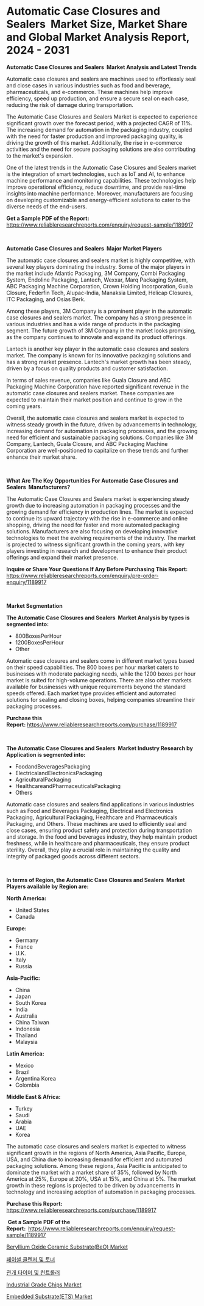 <p><h1>Automatic Case Closures and Sealers  Market Size, Market Share and Global Market Analysis Report, 2024 - 2031</h1></p><p><strong>Automatic Case Closures and Sealers  Market Analysis and Latest Trends</strong></p>
<p><p>Automatic case closures and sealers are machines used to effortlessly seal and close cases in various industries such as food and beverage, pharmaceuticals, and e-commerce. These machines help improve efficiency, speed up production, and ensure a secure seal on each case, reducing the risk of damage during transportation.</p><p>The Automatic Case Closures and Sealers Market is expected to experience significant growth over the forecast period, with a projected CAGR of 11%. The increasing demand for automation in the packaging industry, coupled with the need for faster production and improved packaging quality, is driving the growth of this market. Additionally, the rise in e-commerce activities and the need for secure packaging solutions are also contributing to the market's expansion.</p><p>One of the latest trends in the Automatic Case Closures and Sealers market is the integration of smart technologies, such as IoT and AI, to enhance machine performance and monitoring capabilities. These technologies help improve operational efficiency, reduce downtime, and provide real-time insights into machine performance. Moreover, manufacturers are focusing on developing customizable and energy-efficient solutions to cater to the diverse needs of the end-users.</p></p>
<p><strong>Get a Sample PDF of the Report:&nbsp;</strong> <a href="https://www.reliableresearchreports.com/enquiry/request-sample/1189917">https://www.reliableresearchreports.com/enquiry/request-sample/1189917</a></p>
<p>&nbsp;</p>
<p><strong>Automatic Case Closures and Sealers  Major Market Players</strong></p>
<p><p>The automatic case closures and sealers market is highly competitive, with several key players dominating the industry. Some of the major players in the market include Atlantic Packaging, 3M Company, Combi Packaging System, Endoline Packaging, Lantech, Wexxar, Marq Packaging System, ABC Packaging Machine Corporation, Crown Holding Incorporation, Guala Closure, Federfin Tech, Alupac-India, Manaksia Limited, Helicap Closures, ITC Packaging, and Osias Berk.</p><p>Among these players, 3M Company is a prominent player in the automatic case closures and sealers market. The company has a strong presence in various industries and has a wide range of products in the packaging segment. The future growth of 3M Company in the market looks promising, as the company continues to innovate and expand its product offerings.</p><p>Lantech is another key player in the automatic case closures and sealers market. The company is known for its innovative packaging solutions and has a strong market presence. Lantech's market growth has been steady, driven by a focus on quality products and customer satisfaction.</p><p>In terms of sales revenue, companies like Guala Closure and ABC Packaging Machine Corporation have reported significant revenue in the automatic case closures and sealers market. These companies are expected to maintain their market position and continue to grow in the coming years.</p><p>Overall, the automatic case closures and sealers market is expected to witness steady growth in the future, driven by advancements in technology, increasing demand for automation in packaging processes, and the growing need for efficient and sustainable packaging solutions. Companies like 3M Company, Lantech, Guala Closure, and ABC Packaging Machine Corporation are well-positioned to capitalize on these trends and further enhance their market share.</p></p>
<p>&nbsp;</p>
<p><strong>What Are The Key Opportunities For Automatic Case Closures and Sealers  Manufacturers?</strong></p>
<p><p>The Automatic Case Closures and Sealers market is experiencing steady growth due to increasing automation in packaging processes and the growing demand for efficiency in production lines. The market is expected to continue its upward trajectory with the rise in e-commerce and online shopping, driving the need for faster and more automated packaging solutions. Manufacturers are also focusing on developing innovative technologies to meet the evolving requirements of the industry. The market is projected to witness significant growth in the coming years, with key players investing in research and development to enhance their product offerings and expand their market presence.</p></p>
<p><strong>Inquire or Share Your Questions If Any Before Purchasing This Report:</strong> <a href="https://www.reliableresearchreports.com/enquiry/pre-order-enquiry/1189917">https://www.reliableresearchreports.com/enquiry/pre-order-enquiry/1189917</a></p>
<p>&nbsp;</p>
<p><strong>Market Segmentation</strong></p>
<p><strong>The Automatic Case Closures and Sealers  Market Analysis by types is segmented into:</strong></p>
<p><ul><li>800BoxesPerHour</li><li>1200BoxesPerHour</li><li>Other</li></ul></p>
<p><p>Automatic case closures and sealers come in different market types based on their speed capabilities. The 800 boxes per hour market caters to businesses with moderate packaging needs, while the 1200 boxes per hour market is suited for high-volume operations. There are also other markets available for businesses with unique requirements beyond the standard speeds offered. Each market type provides efficient and automated solutions for sealing and closing boxes, helping companies streamline their packaging processes.</p></p>
<p><strong>Purchase this Report:&nbsp;</strong><a href="https://www.reliableresearchreports.com/purchase/1189917">https://www.reliableresearchreports.com/purchase/1189917</a></p>
<p>&nbsp;</p>
<p><strong>The Automatic Case Closures and Sealers  Market Industry Research by Application is segmented into:</strong></p>
<p><ul><li>FoodandBeveragesPackaging</li><li>ElectricalandElectronicsPackaging</li><li>AgriculturalPackaging</li><li>HealthcareandPharmaceuticalsPackaging</li><li>Others</li></ul></p>
<p><p>Automatic case closures and sealers find applications in various industries such as Food and Beverages Packaging, Electrical and Electronics Packaging, Agricultural Packaging, Healthcare and Pharmaceuticals Packaging, and Others. These machines are used to efficiently seal and close cases, ensuring product safety and protection during transportation and storage. In the food and beverages industry, they help maintain product freshness, while in healthcare and pharmaceuticals, they ensure product sterility. Overall, they play a crucial role in maintaining the quality and integrity of packaged goods across different sectors.</p></p>
<p>&nbsp;</p>
<p><strong>In terms of Region, the Automatic Case Closures and Sealers  Market Players available by Region are:</strong></p>
<p>
    <p> <strong> North America: </strong>
        <ul>
            <li>United States</li>
            <li>Canada</li>
        </ul>
        </p> 
    <p> <strong> Europe: </strong>
        <ul>
            <li>Germany</li>
            <li>France</li>
            <li>U.K.</li>
            <li>Italy</li>
            <li>Russia</li>
        </ul>
        </p> 
    <p> <strong> Asia-Pacific: </strong>
        <ul>
            <li>China</li>
            <li>Japan</li>
            <li>South Korea</li>
            <li>India</li>
            <li>Australia</li>
            <li>China Taiwan</li>
            <li>Indonesia</li>
            <li>Thailand</li>
            <li>Malaysia</li>
        </ul>
        </p> 
    <p> <strong> Latin America: </strong>
        <ul>
            <li>Mexico</li>
            <li>Brazil</li>
            <li>Argentina Korea</li>
            <li>Colombia</li>
        </ul>
        </p> 
    <p> <strong> Middle East & Africa: </strong>
        <ul>
            <li>Turkey</li>
            <li>Saudi</li>
            <li>Arabia</li>
            <li>UAE</li>
            <li>Korea</li>
        </ul>
    </p>
    </p>
<p><p>The automatic case closures and sealers market is expected to witness significant growth in the regions of North America, Asia Pacific, Europe, USA, and China due to increasing demand for efficient and automated packaging solutions. Among these regions, Asia Pacific is anticipated to dominate the market with a market share of 35%, followed by North America at 25%, Europe at 20%, USA at 15%, and China at 5%. The market growth in these regions is projected to be driven by advancements in technology and increasing adoption of automation in packaging processes.</p></p>
<p><strong>Purchase this Report: </strong><a href="https://www.reliableresearchreports.com/purchase/1189917">https://www.reliableresearchreports.com/purchase/1189917</a></p>
<p>&nbsp;<strong>Get a Sample PDF of the Report:&nbsp;&nbsp;</strong><a href="https://www.reliableresearchreports.com/enquiry/request-sample/1189917">https://www.reliableresearchreports.com/enquiry/request-sample/1189917</a></p>
<p><strong></strong></p>
<p><p><a href="https://view.publitas.com/reportprime-1/beryllium-oxide-ceramic-substrate-beo-market-size-market-share-and-global-market-analysis-report-2024-2031/">Beryllium Oxide Ceramic Substrate(BeO) Market</a></p><p><a href="https://medium.com/@lucilehilll2023/%EC%96%BC%EA%B5%B4-%ED%81%B4%EB%A0%8C%EC%A0%80%EC%99%80-%ED%86%A0%EB%84%88-%EC%8B%9C%EC%9E%A5%EC%9D%80-%EC%8B%9C%EC%9E%A5-%EC%A0%90%EC%9C%A0%EC%9C%A8-%EA%B7%9C%EB%AA%A8-%EB%B0%8F-2031%EB%85%84%EA%B9%8C%EC%A7%80%EC%9D%98-%EC%98%88%EC%83%81-%EC%98%88%EC%B8%A1%EC%97%90-%EC%B4%88%EC%A0%90%EC%9D%84-%EB%A7%9E%EC%B6%94%EA%B3%A0-%EC%9E%88%EC%8A%B5%EB%8B%88%EB%8B%A4-975295477795">페이셜 클렌저 및 토너</a></p><p><a href="https://medium.com/@lucilehilll2023/%EB%AC%BC-%EB%B0%B0%EC%88%98-%ED%83%80%EC%9D%B4%EB%A8%B8-%EB%B0%8F-%EC%A0%9C%EC%96%B4%EA%B8%B0-%EC%8B%9C%EC%9E%A5-%EC%A1%B0%EC%82%AC-%EB%B3%B4%EA%B3%A0%EC%84%9C-2024%EB%85%84%EB%B6%80%ED%84%B0-2031%EB%85%84%EA%B9%8C%EC%A7%80%EC%9D%98-%EC%97%AD%EC%82%AC-%EB%B0%8F-%EC%98%88%EC%B8%A1-2ebbfaad1c6d">관개 타이머 및 컨트롤러</a></p><p><a href="https://faithful-glue-af3.notion.site/Industrial-Grade-Chips-Market-Provides-Detailed-Segmentation-of-this-Market-based-on-Type-Applicati-0de34919a55a4954a293628c66d299c4">Industrial Grade Chips Market</a></p><p><a href="https://view.publitas.com/reportprime-1/embedded-substrate-ets-market-research-report-provides-critical-insights-that-can-help-shape-business-development-and-investment-strategies/">Embedded Substrate(ETS) Market</a></p></p>
